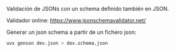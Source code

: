 Validación de JSONs con un schema definido también en JSON.

Validador online:
<https://www.jsonschemavalidator.net/>

Generar un json schema a partir de un fichero json:

```bash
uvx genson dev.json > dev.schema.json
```
